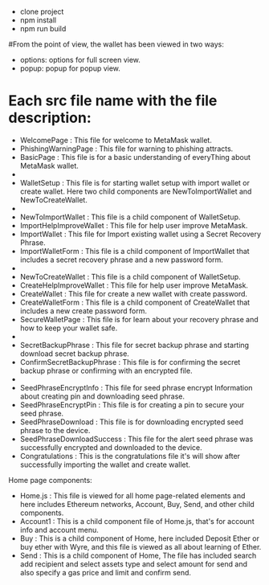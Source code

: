 
* clone project
* npm install 
* npm run build

#From the point of view, the wallet has been viewed in two ways:
* options: options for full screen view.
* popup: popup for popup view.

# Each src file name with the file description:
* WelcomePage : This file for welcome to MetaMask wallet.
* PhishingWarningPage : This file for warning to phishing attracts.
* BasicPage : This file is for a basic understanding of everyThing about MetaMask wallet.
* 
* WalletSetup : This file is for starting wallet setup with import wallet or create wallet. Here two child components are NewToImportWallet and NewToCreateWallet.
* 
* NewToImportWallet : This file is a child component of WalletSetup.
* ImportHelpImproveWallet : This file for help user improve MetaMask.
* ImportWallet : This file for Import existing wallet using a Secret Recovery Phrase.
* ImportWalletForm : This file is a child component of ImportWallet that includes a secret recovery phrase and a new password form.
*
* NewToCreateWallet : This file is a child component of WalletSetup.
* CreateHelpImproveWallet : This file for help user improve MetaMask.
* CreateWallet : This file for create a new wallet with create password.
* CreateWalletForm : This file is a child component of CreateWallet that includes a new create password form.
* SecureWalletPage : This file is for learn about your recovery phrase and how to keep your wallet safe.
* 
* SecretBackupPhrase : This file for secret backup phrase and starting download secret backup phrase.
* ConfirmSecretBackupPhrase : This file is for confirming the secret backup phrase or confirming with an encrypted file.
* 
* SeedPhraseEncryptInfo : This file for seed phrase encrypt Information about creating pin and downloading seed phrase.
* SeedPhraseEncryptPin : This file is for creating a pin to secure your seed phrase.
* SeedPhraseDownload : This file is for downloading encrypted seed phrase to the device.
* SeedPhraseDownloadSuccess : This file for the alert seed phrase was successfully encrypted and downloaded to the device.
* Congratulations : This is the congratulations file it's will show after successfully importing the wallet and create wallet.

Home page components:
* Home.js : This file is viewed for all home page-related elements and here includes Ethereum networks, Account, Buy, Send, and other child components.
* Account1 : This is a child component file of Home.js, that's for account info and account menu.
* Buy : This is a child component of Home, here included Deposit Ether or buy ether with Wyre, and this file is viewed as all about learning of Ether.
* Send : This is a child component of Home, The file has included search add recipient and select assets type and select amount for send and also specify a gas price and limit and confirm send.
